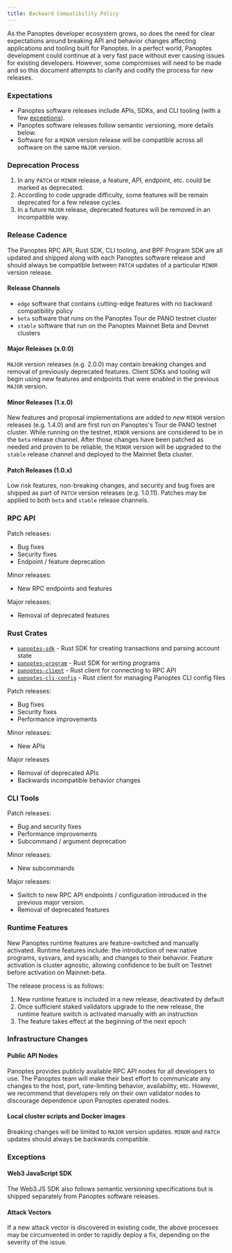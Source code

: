 ```yaml
---
title: Backward Compatibility Policy
---
```


As the Panoptes developer ecosystem grows, so does the need for clear expectations around
breaking API and behavior changes affecting applications and tooling built for Panoptes.
In a perfect world, Panoptes development could continue at a very fast pace without ever
causing issues for existing developers. However, some compromises will need to be made
and so this document attempts to clarify and codify the process for new releases.

### Expectations

- Panoptes software releases include APIs, SDKs, and CLI tooling (with a few [exceptions](#exceptions)).
- Panoptes software releases follow semantic versioning, more details below.
- Software for a `MINOR` version release will be compatible across all software on the
  same `MAJOR` version.

### Deprecation Process

1. In any `PATCH` or `MINOR` release, a feature, API, endpoint, etc. could be marked as deprecated.
2. According to code upgrade difficulty, some features will be remain deprecated for a few release
   cycles.
3. In a future `MAJOR` release, deprecated features will be removed in an incompatible way.

### Release Cadence

The Panoptes RPC API, Rust SDK, CLI tooling, and BPF Program SDK are all updated and shipped
along with each Panoptes software release and should always be compatible between `PATCH`
updates of a particular `MINOR` version release.

#### Release Channels

- `edge` software that contains cutting-edge features with no backward compatibility policy
- `beta` software that runs on the Panoptes Tour de PANO testnet cluster
- `stable` software that run on the Panoptes Mainnet Beta and Devnet clusters

#### Major Releases (x.0.0)

`MAJOR` version releases (e.g. 2.0.0) may contain breaking changes and removal of previously
deprecated features. Client SDKs and tooling will begin using new features and endpoints
that were enabled in the previous `MAJOR` version.

#### Minor Releases (1.x.0)

New features and proposal implementations are added to _new_ `MINOR` version
releases (e.g. 1.4.0) and are first run on Panoptes's Tour de PANO testnet cluster. While running
on the testnet, `MINOR` versions are considered to be in the `beta` release channel. After
those changes have been patched as needed and proven to be reliable, the `MINOR` version will
be upgraded to the `stable` release channel and deployed to the Mainnet Beta cluster.

#### Patch Releases (1.0.x)

Low risk features, non-breaking changes, and security and bug fixes are shipped as part
of `PATCH` version releases (e.g. 1.0.11). Patches may be applied to both `beta` and `stable`
release channels.

### RPC API

Patch releases:

- Bug fixes
- Security fixes
- Endpoint / feature deprecation

Minor releases:

- New RPC endpoints and features

Major releases:

- Removal of deprecated features

### Rust Crates

- [`panoptes-sdk`](https://docs.rs/panoptes-sdk/) - Rust SDK for creating transactions and parsing account state
- [`panoptes-program`](https://docs.rs/panoptes-program/) - Rust SDK for writing programs
- [`panoptes-client`](https://docs.rs/panoptes-client/) - Rust client for connecting to RPC API
- [`panoptes-cli-config`](https://docs.rs/panoptes-cli-config/) - Rust client for managing Panoptes CLI config files

Patch releases:

- Bug fixes
- Security fixes
- Performance improvements

Minor releases:

- New APIs

Major releases

- Removal of deprecated APIs
- Backwards incompatible behavior changes

### CLI Tools

Patch releases:

- Bug and security fixes
- Performance improvements
- Subcommand / argument deprecation

Minor releases:

- New subcommands

Major releases:

- Switch to new RPC API endpoints / configuration introduced in the previous major version.
- Removal of deprecated features

### Runtime Features

New Panoptes runtime features are feature-switched and manually activated. Runtime features
include: the introduction of new native programs, sysvars, and syscalls; and changes to
their behavior. Feature activation is cluster agnostic, allowing confidence to be built on
Testnet before activation on Mainnet-beta.

The release process is as follows:

1. New runtime feature is included in a new release, deactivated by default
2. Once sufficient staked validators upgrade to the new release, the runtime feature switch
   is activated manually with an instruction
3. The feature takes effect at the beginning of the next epoch

### Infrastructure Changes

#### Public API Nodes

Panoptes provides publicly available RPC API nodes for all developers to use. The Panoptes team
will make their best effort to communicate any changes to the host, port, rate-limiting behavior,
availability, etc. However, we recommend that developers rely on their own validator nodes to
discourage dependence upon Panoptes operated nodes.

#### Local cluster scripts and Docker images

Breaking changes will be limited to `MAJOR` version updates. `MINOR` and `PATCH` updates should always
be backwards compatible.

### Exceptions

#### Web3 JavaScript SDK

The Web3.JS SDK also follows semantic versioning specifications but is shipped separately from Panoptes
software releases.

#### Attack Vectors

If a new attack vector is discovered in existing code, the above processes may be
circumvented in order to rapidly deploy a fix, depending on the severity of the issue.
